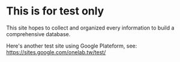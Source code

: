 # This is for test only
This site hopes to collect and organized every information to build a comprehensive database.

Here's another test site using Google Plateform, see: <https://sites.google.com/onelab.tw/test/>

